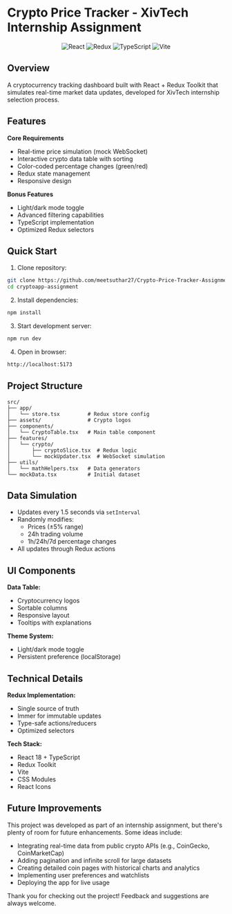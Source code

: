 # Crypto Price Tracker - XivTech Internship Assignment

<div align="center">
  <img src="https://img.shields.io/badge/react-%2320232a.svg?style=for-the-badge&logo=react&logoColor=%2361DAFB" alt="React">
  <img src="https://img.shields.io/badge/redux-%23593d88.svg?style=for-the-badge&logo=redux&logoColor=white" alt="Redux">
  <img src="https://img.shields.io/badge/typescript-%23007ACC.svg?style=for-the-badge&logo=typescript&logoColor=white" alt="TypeScript">
  <img src="https://img.shields.io/badge/vite-%23646CFF.svg?style=for-the-badge&logo=vite&logoColor=white" alt="Vite">
</div>

## Overview

A cryptocurrency tracking dashboard built with React + Redux Toolkit that simulates real-time market data updates, developed for XivTech internship selection process.

## Features

**Core Requirements**

- Real-time price simulation (mock WebSocket)
- Interactive crypto data table with sorting
- Color-coded percentage changes (green/red)
- Redux state management
- Responsive design

**Bonus Features**

- Light/dark mode toggle
- Advanced filtering capabilities
- TypeScript implementation
- Optimized Redux selectors

## Quick Start

1. Clone repository:

```bash
git clone https://github.com/meetsuthar27/Crypto-Price-Tracker-Assignment.git
cd cryptoapp-assignment
```

2. Install dependencies:

```bash
npm install
```

3. Start development server:

```bash
npm run dev
```

4. Open in browser:

```bash
http://localhost:5173
```

## Project Structure

```
src/
├── app/
│   └── store.tsx         # Redux store config
├── assets/               # Crypto logos
├── components/
│   └── CryptoTable.tsx   # Main table component
├── features/
│   └── crypto/
│       ├── cryptoSlice.tsx  # Redux logic
│       └── mockUpdater.tsx  # WebSocket simulation
├── utils/
│   └── mathHelpers.tsx   # Data generators
└── mockData.tsx          # Initial dataset
```

## Data Simulation

- Updates every 1.5 seconds via `setInterval`
- Randomly modifies:
  - Prices (±5% range)
  - 24h trading volume
  - 1h/24h/7d percentage changes
- All updates through Redux actions

## UI Components

**Data Table:**

- Cryptocurrency logos
- Sortable columns
- Responsive layout
- Tooltips with explanations

**Theme System:**

- Light/dark mode toggle
- Persistent preference (localStorage)

## Technical Details

**Redux Implementation:**

- Single source of truth
- Immer for immutable updates
- Type-safe actions/reducers
- Optimized selectors

**Tech Stack:**

- React 18 + TypeScript
- Redux Toolkit
- Vite
- CSS Modules
- React Icons

## Future Improvements

This project was developed as part of an internship assignment, but there's plenty of room for future enhancements. Some ideas include:

- Integrating real-time data from public crypto APIs (e.g., CoinGecko, CoinMarketCap)
- Adding pagination and infinite scroll for large datasets
- Creating detailed coin pages with historical charts and analytics
- Implementing user preferences and watchlists
- Deploying the app for live usage

Thank you for checking out the project! Feedback and suggestions are always welcome.
